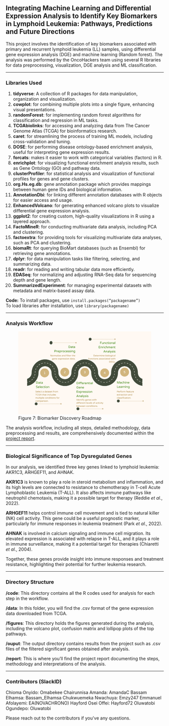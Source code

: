 ## Integrating Machine Learning and Differential Expression Analysis to Identify Key Biomarkers in Lymphoid Leukemia: Pathways, Predictions and Future Directions

This project involves the identification of key biomarkers associated with primary and recurrent lymphoid leukemia (LL) samples, using differential gene expression analysis (DGE) and machine learning (Random forest). The analysis was performed by the OncoHackers team using several R libraries for data preprocessing, visualization, DGE analysis and ML classification.

---

### **Libraries Used**

1. **tidyverse**: A collection of R packages for data manipulation, organization and visualization.  
2. **cowplot**: for combining multiple plots into a single figure, enhancing visual presentations.  
3. **randomForest**: for implementing random forest algorithms for classification and regression in ML tasks.  
4. **TCGAbiolinks**: for accessing and analyzing data from The Cancer Genome Atlas (TCGA) for bioinformatics research.  
5. **caret**: for streamlining the process of training ML models, including cross-validation and tuning.  
6. **DOSE**: for performing disease ontology-based enrichment analysis, useful for interpreting gene expression results.  
7. **forcats**: makes it easier to work with categorical variables (factors) in R.  
8. **enrichplot**: for visualizing functional enrichment analysis results, such as Gene Ontology (GO) and pathway data.  
9. **clusterProfiler**: for statistical analysis and visualization of functional profiles for genes and gene clusters.  
10. **org.Hs.eg.db**: gene annotation package which provides mappings between human gene IDs and biological information.  
11. **AnnotationDbi**: for linking different annotation databases with R objects for easier access and usage. 
12. **EnhancedVolcano**: for generating enhanced volcano plots to visualize differential gene expression analysis.  
13. **ggplot2**: for creating custom, high-quality visualizations in R using a layered approach.  
14. **FactoMineR**: for conducting multivariate data analysis, including PCA and clustering.  
15. **factoextra**: for providing tools for visualizing multivariate data analyses, such as PCA and clustering.  
16. **biomaRt**: for querying BioMart databases (such as Ensembl) for retrieving gene annotations.  
17. **dplyr**: for data manipulation tasks like filtering, selecting, and summarizing data.  
18. **readr**: for reading and writing tabular data more efficiently.  
19. **EDASeq**: for normalizing and adjusting RNA-Seq data for sequencing depth and gene length.  
20. **SummarizedExperiment**: for managing experimental datasets with metadata and matrix-based assay data.

**Code:** To install packages, use `install.packages(“packagename”)`  
To load libraries after installation, use `library(packagename)` 

---

### Analysis Workflow

<figure>  
  <img src="./DGE-ML-Roadmap2.png" alt="Figure 7: My Biomarker Discovery Roadmap" width="600">  
  <figcaption>Figure 7: Biomarker Discovery Roadmap</figcaption>  
</figure>


The analysis workflow, including all steps, detailed methodology,  data preprocessing and results, are comprehensively documented within the [project report](https://github.com/Omabekee/hackbio-cancer-internship/blob/main/Stage-3/report/DGE-ML-for-biomarker-discovery.md).

---

### Biological Significance of Top Dysregulated Genes
In our analysis, we identified three key genes linked to lymphoid leukemia: AKR1C3, ARHGEF11, and AHNAK.

**AKR1C3** is known to play a role in steroid metabolism and inflammation, and its high levels are connected to resistance to chemotherapy in T-cell Acute Lymphoblastic Leukemia (T-ALL). It also affects immune pathways like neutrophil chemotaxis, making it a possible target for therapy (Reddie _et al_., 2022).

**ARHGEF11** helps control immune cell movement and is tied to natural killer (NK) cell activity. This gene could be a useful prognostic marker, particularly for immune responses in leukemia treatment (Park _et al_., 2022).

**AHNAK** is involved in calcium signaling and immune cell migration. Its elevated expression is associated with relapse in T-ALL, and it plays a role in immune surveillance, making it a potential target for therapies (Chiaretti _et al_., 2004).

Together, these genes provide insight into immune responses and treatment resistance, highlighting their potential for further leukemia research.

---

### Directory Structure

**/code**: This directory contains all the R codes used for analysis for each step in the workflow.

**/data**: In this folder, you will find the .csv format of the gene expression data downloaded from TCGA.

**/figures**: This directory holds the figures generated during the analysis, including the volcano plot, confusion matrix and lollipop plots of the top pathways.

**/ouput**: The output directory contains results from the project such as .csv files of the filtered significant genes obtained after analysis.

**/report**: This is where you’ll find the project report documenting the steps, methodology and interpretations of the analysis.

---

### Contributors (SlackID)
Chioma Onyido: Omabekee
Chairunnisa Amanda: AmandaC
Bassam Elhamsa: Bassam_Elhamsa
Chukwuemeka Nwachuya: Emzy247
Emmanuel Afolayemi: EA(NOVACHRONO)
Hayford Osei Offei: Hayford72
Oluwatobi Ogundepo: Oluwatobi

Please reach out to the contributors if you've any questions.
